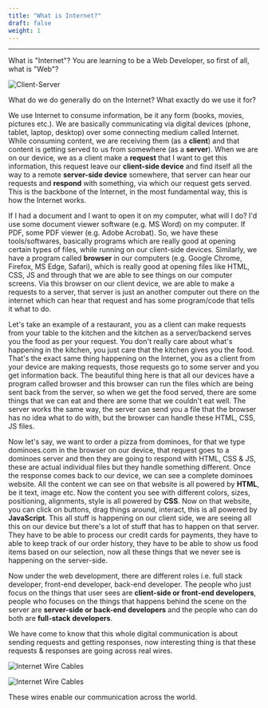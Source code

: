 ```yaml
---
title: "What is Internet?"
draft: false
weight: 1
---
```


---

What is "Internet"? You are learning to be a Web Developer, so first of all, what is "Web"?

![Client-Server](../../../../images/notes/HTML/1.Internet/1.png)

What do we do generally do on the Internet? What exactly do we use it for?

We use Internet to consume information, be it any form (books, movies, pictures etc.).
We are basically communicating via digital devices (phone, tablet, laptop, desktop) over some connecting medium called Internet.
While consuming content, we are receiving them (as a **client**) and that content is getting served to us from somewhere (as a **server**).
When we are on our device, we as a client make a **request** that I want to get this information, this request leave our **client-side device** and find itself all the way to a remote **server-side device** somewhere, that server can hear our requests and **respond** with something, via which our request gets served. This is the backbone of the Internet, in the most fundamental way, this is how the Internet works.

If I had a document and I want to open it on my computer, what will I do? I'd use some document viewer software (e.g. MS Word) on my computer. If PDF, some PDF viewer (e.g. Adobe Acrobat). So, we have these tools/softwares, basically programs which are really good at opening certain types of files, while running on our client-side devices. Similarly, we have a program called **browser** in our computers (e.g. Google Chrome, Firefox, MS Edge, Safari), which is really good at opening files like HTML, CSS, JS and through that we are able to see things on our computer screens. Via this browser on our client device, we are able to make a requests to a server, that server is just an another computer out there on the internet which can hear that request and has some program/code that tells it what to do. 

Let's take an example of a restaurant, you as a client can make requests from your table to the kitchen and the kitchen as a server/backend serves you the food as per your request. You don't really care about what's happening in the kitchen, you just care that the kitchen gives you the food. That's the exact same thing happening on the Internet, you as a client from your device are making requests, those requests go to some server and you get information back. The beautiful thing here is that all our devices have a program called browser and this browser can run the files which are being sent back from the server, so when we get the food served, there are some things that we can eat and there are some that we couldn't eat well. The server works the same way, the server can send you a file that the browser has no idea what to do with, but the browser can handle these HTML, CSS, JS files.

Now let's say, we want to order a pizza from dominoes, for that we type dominoes.com in the browser on our device, that request goes to a dominoes server and then they are going to respond with HTML, CSS & JS, these are actual individual files but they handle something different. Once the response comes back to our device, we can see a complete dominoes website. All the content we can see on that website is all powered by **HTML**, be it text, image etc. Now the content you see with different colors, sizes, positioning, alignments, style is all powered by **CSS**. Now on that website, you can click on buttons, drag things around, interact, this is all powered by **JavaScript**. This all stuff is happening on our client side, we are seeing all this on our device but there's a lot of stuff that has to happen on that server. They have to be able to process our credit cards for payments, they have to able to keep track of our order history, they have to be able to show us food items based on our selection, now all these things that we never see is happening on the server-side.

Now under the web development, there are different roles i.e. full stack developer, front-end developer, back-end developer. 
The people who just focus on the things that user sees are **client-side or front-end developers**, people who focuses on the things that happens behind the scene on the server are **server-side or back-end developers** and the people who can do both are **full-stack developers**.

We have come to know that this whole digital communication is about sending requests and getting responses, now interesting thing is that these requests & responses are going across real wires.

![Internet Wire Cables](../../../../images/notes/HTML/1.Internet/2.webp)

![Internet Wire Cables](../../../../images/notes/HTML/1.Internet/3.webp)

These wires enable our communication across the world.